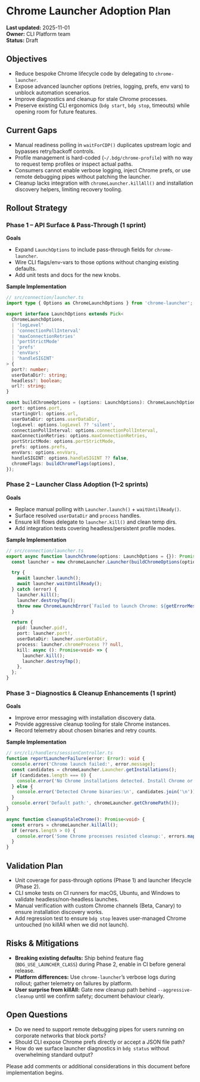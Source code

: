 # Chrome Launcher Adoption Plan

**Last updated:** 2025-11-01  
**Owner:** CLI Platform team  
**Status:** Draft

## Objectives
- Reduce bespoke Chrome lifecycle code by delegating to `chrome-launcher`.
- Expose advanced launcher options (retries, logging, prefs, env vars) to unblock automation scenarios.
- Improve diagnostics and cleanup for stale Chrome processes.
- Preserve existing CLI ergonomics (`bdg start`, `bdg stop`, timeouts) while opening room for future features.

## Current Gaps
- Manual readiness polling in `waitForCDP()` duplicates upstream logic and bypasses retry/backoff controls.
- Profile management is hard-coded (`~/.bdg/chrome-profile`) with no way to request temp profiles or inspect actual paths.
- Consumers cannot enable verbose logging, inject Chrome prefs, or use remote debugging pipes without patching the launcher.
- Cleanup lacks integration with `chromeLauncher.killAll()` and installation discovery helpers, limiting recovery tooling.

## Rollout Strategy

### Phase 1 – API Surface & Pass-Through (1 sprint)
**Goals**
- Expand `LaunchOptions` to include pass-through fields for `chrome-launcher`.
- Wire CLI flags/env-vars to those options without changing existing defaults.
- Add unit tests and docs for the new knobs.

**Sample Implementation**
```ts
// src/connection/launcher.ts
import type { Options as ChromeLaunchOptions } from 'chrome-launcher';

export interface LaunchOptions extends Pick<
  ChromeLaunchOptions,
  | 'logLevel'
  | 'connectionPollInterval'
  | 'maxConnectionRetries'
  | 'portStrictMode'
  | 'prefs'
  | 'envVars'
  | 'handleSIGINT'
> {
  port?: number;
  userDataDir?: string;
  headless?: boolean;
  url?: string;
}

const buildChromeOptions = (options: LaunchOptions): ChromeLaunchOptions => ({
  port: options.port,
  startingUrl: options.url,
  userDataDir: options.userDataDir,
  logLevel: options.logLevel ?? 'silent',
  connectionPollInterval: options.connectionPollInterval,
  maxConnectionRetries: options.maxConnectionRetries,
  portStrictMode: options.portStrictMode,
  prefs: options.prefs,
  envVars: options.envVars,
  handleSIGINT: options.handleSIGINT ?? false,
  chromeFlags: buildChromeFlags(options),
});
```

### Phase 2 – Launcher Class Adoption (1–2 sprints)
**Goals**
- Replace manual polling with `Launcher.launch()` + `waitUntilReady()`.
- Surface resolved `userDataDir` and `process` handles.
- Ensure kill flows delegate to `launcher.kill()` and clean temp dirs.
- Add integration tests covering headless/persistent profile modes.

**Sample Implementation**
```ts
// src/connection/launcher.ts
export async function launchChrome(options: LaunchOptions = {}): Promise<LaunchedChrome> {
  const launcher = new chromeLauncher.Launcher(buildChromeOptions(options));

  try {
    await launcher.launch();
    await launcher.waitUntilReady();
  } catch (error) {
    launcher.kill();
    launcher.destroyTmp();
    throw new ChromeLaunchError(`Failed to launch Chrome: ${getErrorMessage(error)}`, error);
  }

  return {
    pid: launcher.pid!,
    port: launcher.port!,
    userDataDir: launcher.userDataDir,
    process: launcher.chromeProcess ?? null,
    kill: async (): Promise<void> => {
      launcher.kill();
      launcher.destroyTmp();
    },
  };
}
```

### Phase 3 – Diagnostics & Cleanup Enhancements (1 sprint)
**Goals**
- Improve error messaging with installation discovery data.
- Provide aggressive cleanup tooling for stale Chrome instances.
- Record telemetry about chosen binaries and retry counts.

**Sample Implementation**
```ts
// src/cli/handlers/sessionController.ts
function reportLauncherFailure(error: Error): void {
  console.error('Chrome launch failed:', error.message);
  const candidates = chromeLauncher.Launcher.getInstallations();
  if (candidates.length === 0) {
    console.error('No Chrome installations detected. Install Chrome or set CHROME_PATH.');
  } else {
    console.error('Detected Chrome binaries:\n', candidates.join('\n'));
  }
  console.error('Default path:', chromeLauncher.getChromePath());
}

async function cleanupStaleChrome(): Promise<void> {
  const errors = chromeLauncher.killAll();
  if (errors.length > 0) {
    console.error('Some Chrome processes resisted cleanup:', errors.map((e) => e.message));
  }
}
```

## Validation Plan
- Unit coverage for pass-through options (Phase 1) and launcher lifecycle (Phase 2).
- CLI smoke tests on CI runners for macOS, Ubuntu, and Windows to validate headless/non-headless launches.
- Manual verification with custom Chrome channels (Beta, Canary) to ensure installation discovery works.
- Add regression test to ensure `bdg stop` leaves user-managed Chrome untouched (no killAll when we did not launch).

## Risks & Mitigations
- **Breaking existing defaults:** Ship behind feature flag (`BDG_USE_LAUNCHER_CLASS`) during Phase 2, enable in CI before general release.
- **Platform differences:** Use `chrome-launcher`’s verbose logs during rollout; gather telemetry on failures by platform.
- **User surprise from killAll:** Gate new cleanup path behind `--aggressive-cleanup` until we confirm safety; document behaviour clearly.

## Open Questions
- Do we need to support remote debugging pipes for users running on corporate networks that block ports?
- Should CLI expose Chrome prefs directly or accept a JSON file path?
- How do we surface launcher diagnostics in `bdg status` without overwhelming standard output?

Please add comments or additional considerations in this document before implementation begins.
